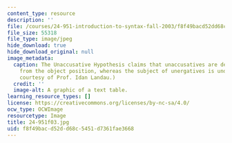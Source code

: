 ```yaml
---
content_type: resource
description: ''
file: /courses/24-951-introduction-to-syntax-fall-2003/f8f49bacd52dd68c5451d7361fae3668_24-951f03.jpg
file_size: 55318
file_type: image/jpeg
hide_download: true
hide_download_original: null
image_metadata:
  caption: The Unaccusative Hypothesis claims that unaccusatives are derived by NP-movement
    from the object position, whereas the subject of unergatives is underived. (Image
    courtesy of Prof. Idan Landau.)
  credit: ''
  image-alt: A graphic of a text table.
learning_resource_types: []
license: https://creativecommons.org/licenses/by-nc-sa/4.0/
ocw_type: OCWImage
resourcetype: Image
title: 24-951f03.jpg
uid: f8f49bac-d52d-d68c-5451-d7361fae3668
---
```

